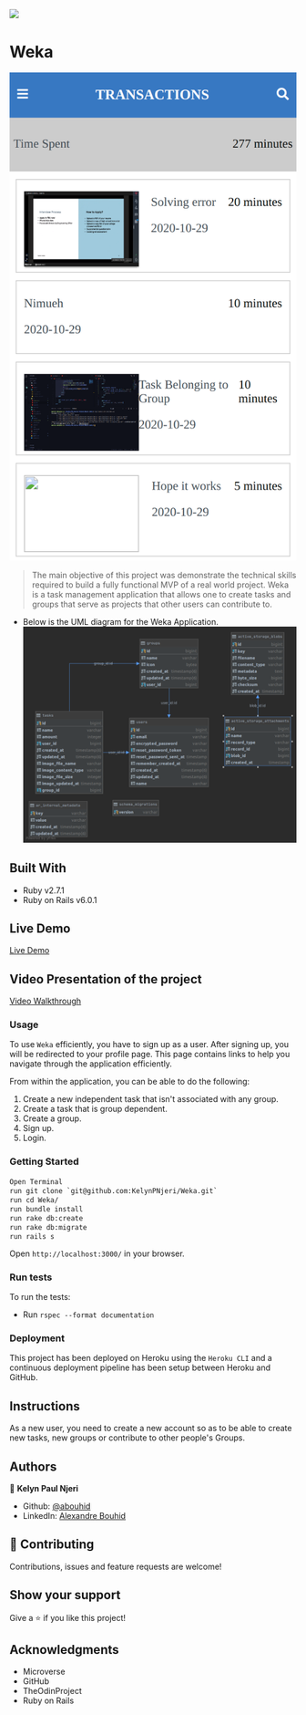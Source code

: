 ![](https://img.shields.io/badge/Microverse-blueviolet)

# Weka

![App Preview](./tasks.png)

> The main objective of this project was demonstrate the technical skills required to build a fully functional MVP of a real world project. Weka is a task management application that allows one to create tasks and groups that serve as projects that other users can contribute to.

- Below is the UML diagram for the Weka Application.
![App Preview](./Weka%20App%20UML.png)

## Built With

- Ruby v2.7.1
- Ruby on Rails v6.0.1

## Live Demo

[Live Demo](https://weka-pesa.herokuapp.com/)

## Video Presentation of the project

[Video Walkthrough](https://www.loom.com/share/a0b3b25e974d483ead0f89e2df87ae45)

### Usage

To use `Weka` efficiently, you have to sign up as a user. After signing up, you will be redirected to your profile page. This page contains links to help you navigate through the application efficiently. 

From within the application, you can be able to do the following:
1. Create a new independent task that isn't associated with any group.
2. Create a task that is group dependent.
3. Create a group.
4. Sign up.
5. Login.


### Getting Started
```
Open Terminal
run git clone `git@github.com:KelynPNjeri/Weka.git`
run cd Weka/
run bundle install
run rake db:create
run rake db:migrate
run rails s
```
Open `http://localhost:3000/` in your browser.

### Run tests
To run the tests:
- Run `rspec --format documentation`

### Deployment

This project has been deployed on Heroku using the `Heroku CLI` and a continuous deployment pipeline has been setup between Heroku and GitHub.
## Instructions
As a new user, you need to create a new account so as to be able to create new tasks, new groups or contribute to other people's Groups.

## Authors

👤 **Kelyn Paul Njeri**

- Github: [@abouhid](https://github.com/KelynPNjeri)
- LinkedIn: [Alexandre Bouhid](https://www.linkedin.com/in/kelyn-paul/)

## 🤝 Contributing

Contributions, issues and feature requests are welcome!

## Show your support

Give a ⭐️ if you like this project!

## Acknowledgments

- Microverse
- GitHub
- TheOdinProject
- Ruby on Rails

